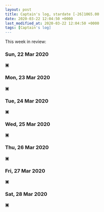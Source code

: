 ```yaml
---
layout: post
title: Captain's log, stardate [-26]1065.00
date: 2020-03-22 12:04:50 +0000
last_modified_at: 2020-03-22 12:04:50 +0000
tags: [Captain's log]
---
```


This week in review:

<!-- more -->

### Sun, 22 Mar 2020
▣

### Mon, 23 Mar 2020
▣

### Tue, 24 Mar 2020
▣

### Wed, 25 Mar 2020
▣

### Thu, 26 Mar 2020
▣

### Fri, 27 Mar 2020
▣

### Sat, 28 Mar 2020
▣
